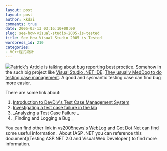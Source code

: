 ```yaml
---
layout: post
layout: post
author: kkdai
comments: true
date: 2005-03-13 03:16:10+00:00
slug: see-how-visual-studio-2005-is-tested
title: See How Visual Studio 2005 is Tested
wordpress_id: 210
categories:
- VC++程式設計
---
```


![](http://www.gotdotnet.com/team/ide/images/image002.jpg)[Patrick's Article](http://baby.homeip.net/patrick/archives/2005/03/bug_reporting_b.php) is talking about bug reporting best proctice. Somehow in the such big project like [Visual Studio .NET IDE](http://www.gotdotnet.com/team/ide/). [They usually MedDog to do testing case management](http://blogs.msdn.com/vs2005news/archive/2005/02/08/369437.aspx). A good and sysmantic testing case can find bug more easier.

There are some link about:

  1. [Introduction to DevDiv's Test Case Management System](http://channel9.msdn.com/ShowPost.aspx?PostID=39263&section=DevDiv)
  2. [Investigating a test case failure in the lab](http://channel9.msdn.com/ShowPost.aspx?PostID=39490&section=DevDiv)
  3. _Analyzing a Test Case Failure _
  4. _Finding and Logging a Bug _

You can find other link in [vs2005news's WebLog](http://blogs.msdn.com/vs2005news/) and [Got Dot Net ](http://www.gotdotnet.com/team/ide/)can find some useful information.  About [ASP .NET you can reference this document](Testing ASP.NET 2.0 and Visual Web Developer ) to find more information.

